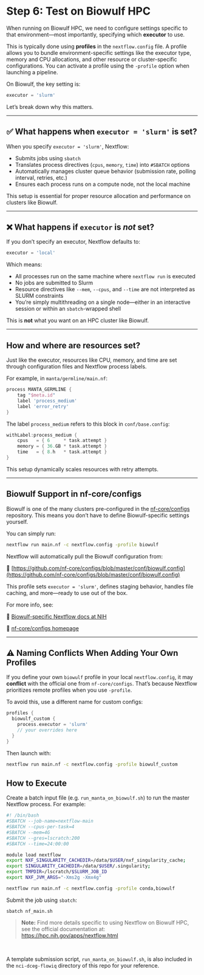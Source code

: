 # Step 6: Test on Biowulf HPC

When running on Biowulf HPC, we need to configure settings specific to that environment—most importantly, specifying which **executor** to use.

This is typically done using **profiles** in the `nextflow.config` file. A profile allows you to bundle environment-specific settings like the executor type, memory and CPU allocations, and other resource or cluster-specific configurations. You can activate a profile using the `-profile` option when launching a pipeline.

On Biowulf, the key setting is:

```groovy
executor = 'slurm'
```

Let’s break down why this matters.

---

## ✅ What happens when `executor = 'slurm'` is set?

When you specify `executor = 'slurm'`, Nextflow:

* Submits jobs using `sbatch`
* Translates process directives (`cpus`, `memory`, `time`) into `#SBATCH` options
* Automatically manages cluster queue behavior (submission rate, polling interval, retries, etc.)
* Ensures each process runs on a compute node, not the local machine

This setup is essential for proper resource allocation and performance on clusters like Biowulf.

---

## ❌ What happens if `executor` is *not* set?

If you don’t specify an executor, Nextflow defaults to:

```groovy
executor = 'local'
```

Which means:

* All processes run on the same machine where `nextflow run` is executed
* No jobs are submitted to Slurm
* Resource directives like `--mem`, `--cpus`, and `--time` are not interpreted as SLURM constraints
* You’re simply multithreading on a single node—either in an interactive session or within an `sbatch`-wrapped shell

This is **not** what you want on an HPC cluster like Biowulf.

---

## How and where are resources set?

Just like the executor, resources like CPU, memory, and time are set through configuration files and Nextflow process labels.

For example, in `manta/germline/main.nf`:

```groovy
process MANTA_GERMLINE {
    tag "$meta.id"
    label 'process_medium'
    label 'error_retry'
}
```

The label `process_medium` refers to this block in `conf/base.config`:

```groovy
withLabel:process_medium {
    cpus   = { 6     * task.attempt }
    memory = { 36.GB * task.attempt }
    time   = { 8.h   * task.attempt }
}
```

This setup dynamically scales resources with retry attempts.

---

## Biowulf Support in nf-core/configs

Biowulf is one of the many clusters pre-configured in the [nf-core/configs](https://github.com/nf-core/configs) repository. This means you don’t have to define Biowulf-specific settings yourself.

You can simply run:

```bash
nextflow run main.nf -c nextflow.config -profile biowulf
```

Nextflow will automatically pull the Biowulf configuration from:

🔗 [https://github.com/nf-core/configs/blob/master/conf/biowulf.config](https://github.com/nf-core/configs/blob/master/conf/biowulf.config)

This profile sets `executor = 'slurm'`, defines staging behavior, handles file caching, and more—ready to use out of the box.

For more info, see:

🔗 [Biowulf-specific Nextflow docs at NIH](https://hpc.nih.gov/apps/nextflow.html)

🔗 [nf-core/configs homepage](https://nf-co.re/configs)

---

## ⚠️ Naming Conflicts When Adding Your Own Profiles

If you define your own `biowulf` profile in your local `nextflow.config`, it may **conflict** with the official one from `nf-core/configs`. That’s because Nextflow prioritizes remote profiles when you use `-profile`.

To avoid this, use a different name for custom configs:

```groovy
profiles {
  biowulf_custom {
    process.executor = 'slurm'
    // your overrides here
  }
}
```

Then launch with:

```bash
nextflow run main.nf -c nextflow.config -profile biowulf_custom
```

## How to Execute
Create a batch input file (e.g. `run_manta_on_biowulf.sh`) to run the master Nextflow process.
For example:
```bash
#! /bin/bash
#SBATCH --job-name=nextflow-main
#SBATCH --cpus-per-task=4
#SBATCH --mem=4G
#SBATCH --gres=lscratch:200
#SBATCH --time=24:00:00

module load nextflow
export NXF_SINGULARITY_CACHEDIR=/data/$USER/nxf_singularity_cache;
export SINGULARITY_CACHEDIR=/data/$USER/.singularity;
export TMPDIR=/lscratch/$SLURM_JOB_ID
export NXF_JVM_ARGS="-Xms2g -Xmx4g"

nextflow run main.nf -c nextflow.config -profile conda,biowulf
```

Submit the job using `sbatch`:
```
sbatch nf_main.sh
```

> **Note:** Find more details specific to using Nextflow on Biowulf HPC, see the official documentation at: https://hpc.nih.gov/apps/nextflow.html

<br>

A template submission script, `run_manta_on_biowulf.sh`, is also included in the `nci-dceg-flowiq` directory of this repo for your reference.
